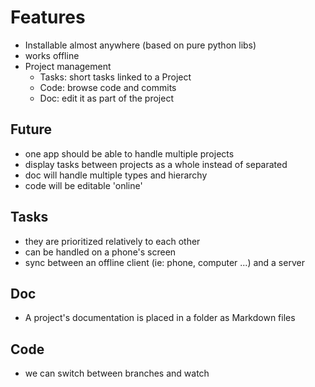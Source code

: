 Features
========

* Installable almost anywhere (based on pure python libs)
* works offline
* Project management
  * Tasks: short tasks linked to a Project
  * Code: browse code and commits
  * Doc: edit it as part of the project

Future
------

* one app should be able to handle multiple projects
* display tasks between projects as a whole instead of separated
* doc will handle multiple types and hierarchy
* code will be editable 'online'

Tasks
-----

* they are prioritized relatively to each other
* can be handled on a phone's screen
* sync between an offline client (ie: phone, computer ...) and a server

Doc
---

* A project's documentation is placed in a folder as Markdown files

Code
----

* we can switch between branches and watch
